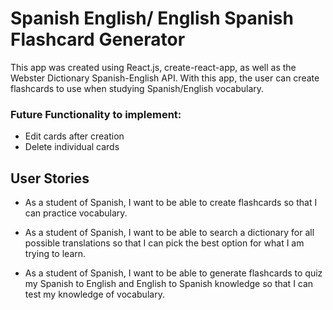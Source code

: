 # Spanish English/ English Spanish Flashcard Generator

This app was created using React.js, create-react-app, as well as the Webster Dictionary Spanish-English API. With this app, the user can create flashcards to use when studying Spanish/English vocabulary. 

### Future Functionality to implement: 
* Edit cards after creation
* Delete individual cards

## User Stories

* As a student of Spanish, I want to be able to create flashcards so that I can practice vocabulary. 

* As a student of Spanish, I want to be able to search a dictionary for all possible translations so that I can pick the best option for what I am trying to learn. 

* As a student of Spanish, I want to be able to generate flashcards to quiz my Spanish to English and English to Spanish knowledge so that I can test my knowledge of vocabulary. 